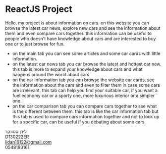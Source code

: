 # ReactJS Project
Hello, my project is about information on cars.
on this website you can browse the latest car news, explore new cars and see the information about them and even compare cars together. this information can be useful to people who doesn't have knowledge about cars and are interested to buy one or to just browse for fun.
- on the main tab you can see some articles and some car cards with little information.
- on the latest car news tab you car browse the latest and hottest car new. this tab is more to expand your knowledge about cars and what happens around the world about cars.
- on the car information tab you can browse the website car cards, see the information about the cars and even to filter them in case some cars are irrelevant. this tab can help you find your suitable car, if you want a fuel economy car or a sporty one, more luxurious interior or a simpler one.
- on the car comparison tab you can compare cars together to see what is the different between them. this tab is like the car information tab but this tab is used to compare cars information together and not to look up for a specific car, can be useful if you debating about some cars.


לידן ססונקר <br />
D130222ER <br />
lidan16122@gmail.com <br />
0548193161 <br />
